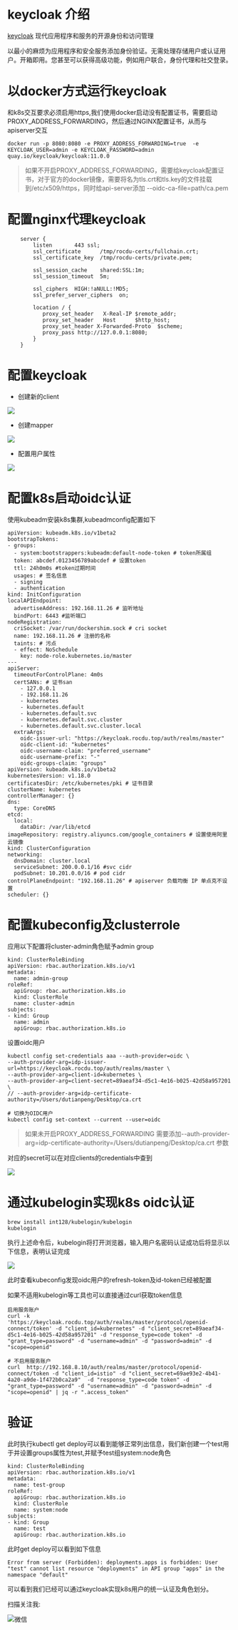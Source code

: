 # keycloak 介绍

[keycloak](https://github.com/keycloak/keycloak) 现代应用程序和服务的开源身份和访问管理

以最小的麻烦为应用程序和安全服务添加身份验证。无需处理存储用户或认证用户。开箱即用。您甚至可以获得高级功能，例如用户联合，身份代理和社交登录。 

# 以docker方式运行keycloak

和k8s交互要求必须启用https,我们使用docker启动没有配置证书，需要启动PROXY_ADDRESS_FORWARDING，然后通过NGINX配置证书，从而与apiserver交互

```
docker run -p 8080:8080 -e PROXY_ADDRESS_FORWARDING=true  -e KEYCLOAK_USER=admin -e KEYCLOAK_PASSWORD=admin quay.io/keycloak/keycloak:11.0.0
```
> 如果不开启PROXY_ADDRESS_FORWARDING，需要给keycloak配置证书，对于官方的docker镜像，需要将名为tls.crt和tls.key的文件挂载到/etc/x509/https，同时给api-server添加
> --oidc-ca-file=path/ca.pem
# 配置nginx代理keycloak

```
    server {
        listen       443 ssl;
        ssl_certificate      /tmp/rocdu-certs/fullchain.crt;
        ssl_certificate_key  /tmp/rocdu-certs/private.pem;

        ssl_session_cache    shared:SSL:1m;
        ssl_session_timeout  5m;

        ssl_ciphers  HIGH:!aNULL:!MD5;
        ssl_prefer_server_ciphers  on;

        location / {
           proxy_set_header   X-Real-IP $remote_addr;
           proxy_set_header   Host      $http_host;
           proxy_set_header X-Forwarded-Proto  $scheme;
           proxy_pass http://127.0.0.1:8080;
        }
    }
```
# 配置keycloak

- 创建新的client

![](http://img.rocdu.top/20200812/1.png)

- 创建mapper

![](http://img.rocdu.top/20200812/2.png)

- 配置用户属性

![](http://img.rocdu.top/20200812/3.png)

# 配置k8s启动oidc认证


使用kubeadm安装k8s集群,kubeadmconfig配置如下

```
apiVersion: kubeadm.k8s.io/v1beta2
bootstrapTokens:
- groups:
  - system:bootstrappers:kubeadm:default-node-token # token所属组
  token: abcdef.0123456789abcdef # 设置token
  ttl: 24h0m0s #token过期时间
  usages: # 签名信息
  - signing
  - authentication
kind: InitConfiguration
localAPIEndpoint:
  advertiseAddress: 192.168.11.26 # 监听地址
  bindPort: 6443 #监听端口
nodeRegistration:
  criSocket: /var/run/dockershim.sock # cri socket
  name: 192.168.11.26 # 注册的名称
  taints: # 污点
  - effect: NoSchedule
    key: node-role.kubernetes.io/master
---
apiServer:
  timeoutForControlPlane: 4m0s
  certSANs: # 证书san
    - 127.0.0.1
    - 192.168.11.26
    - kubernetes
    - kubernetes.default
    - kubernetes.default.svc
    - kubernetes.default.svc.cluster
    - kubernetes.default.svc.cluster.local
  extraArgs:
    oidc-issuer-url: "https://keycloak.rocdu.top/auth/realms/master"
    oidc-client-id: "kubernetes"
    oidc-username-claim: "preferred_username"
    oidc-username-prefix: "-"
    oidc-groups-claim: "groups"
apiVersion: kubeadm.k8s.io/v1beta2
kubernetesVersion: v1.18.0
certificatesDir: /etc/kubernetes/pki # 证书目录
clusterName: kubernetes
controllerManager: {}
dns:
  type: CoreDNS
etcd:
  local:
    dataDir: /var/lib/etcd
imageRepository: registry.aliyuncs.com/google_containers # 设置使用阿里云镜像
kind: ClusterConfiguration
networking:
  dnsDomain: cluster.local
  serviceSubnet: 200.0.0.1/16 #svc cidr
  podSubnet: 10.201.0.0/16 # pod cidr
controlPlaneEndpoint: "192.168.11.26" # apiserver 负载均衡 IP 单点克不设置
scheduler: {}
```

# 配置kubeconfig及clusterrole

应用以下配置将cluster-admin角色赋予admin group

```
kind: ClusterRoleBinding
apiVersion: rbac.authorization.k8s.io/v1
metadata:
  name: admin-group
roleRef:
  apiGroup: rbac.authorization.k8s.io
  kind: ClusterRole
  name: cluster-admin
subjects:
- kind: Group
  name: admin
  apiGroup: rbac.authorization.k8s.io
```

设置oidc用户

```
kubectl config set-credentials aaa --auth-provider=oidc \
--auth-provider-arg=idp-issuer-url=https://keycloak.rocdu.top/auth/realms/master \
--auth-provider-arg=client-id=kubernetes \
--auth-provider-arg=client-secret=89aeaf34-d5c1-4e16-b025-42d58a957201 \
// --auth-provider-arg=idp-certificate-authority=/Users/dutianpeng/Desktop/ca.crt

# 切换为OIDC用户
kubectl config set-context --current --user=oidc
```

> 如果未开启PROXY_ADDRESS_FORWARDING 需要添加--auth-provider-arg=idp-certificate-authority=/Users/dutianpeng/Desktop/ca.crt 参数

对应的secret可以在对应clients的credentials中查到

![](http://img.rocdu.top/20200812/4.png)

# 通过kubelogin实现k8s oidc认证

```
brew install int128/kubelogin/kubelogin
kubelogin
```
执行上述命令后，kubelogin将打开浏览器，输入用户名密码认证成功后将显示以下信息，表明认证完成


![](http://img.rocdu.top/20200812/5.png)


此时查看kubeconfig发现oidc用户的refresh-token及id-token已经被配置

如果不适用kubelogin等工具也可以直接通过curl获取token信息
```
启用服务账户
curl -k 'https://keycloak.rocdu.top/auth/realms/master/protocol/openid-connect/token' -d "client_id=kubernetes" -d "client_secret=89aeaf34-d5c1-4e16-b025-42d58a957201" -d "response_type=code token" -d "grant_type=password" -d "username=admin" -d "password=admin" -d "scope=openid"

# 不启用服务账户
curl  http://192.168.8.10/auth/realms/master/protocol/openid-connect/token -d "client_id=istio" -d "client_secret=69ae93e2-4b41-4a20-a9de-1f472b0ca2a9"  -d "response_type=code token" -d "grant_type=password" -d "username=admin" -d "password=admin" -d "scope=openid" | jq -r ".access_token"
```


# 验证

此时执行kubectl get deploy可以看到能够正常列出信息，我们新创建一个test用于并设置groups属性为test,并赋予test组system:node角色

```
kind: ClusterRoleBinding
apiVersion: rbac.authorization.k8s.io/v1
metadata:
  name: test-group
roleRef:
  apiGroup: rbac.authorization.k8s.io
  kind: ClusterRole
  name: system:node
subjects:
- kind: Group
  name: test
  apiGroup: rbac.authorization.k8s.io
```

此时get deploy可以看到如下信息

```
Error from server (Forbidden): deployments.apps is forbidden: User "test" cannot list resource "deployments" in API group "apps" in the namespace "default"
```

可以看到我们已经可以通过keycloak实现k8s用户的统一认证及角色划分。

扫描关注我:

![微信](http://img.rocdu.top/20200527/qrcode_for_gh_7457c3b1bfab_258.jpg)
